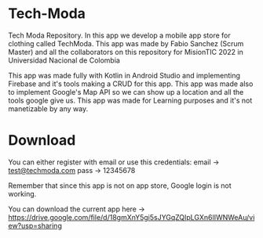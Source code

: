 # Tech-Moda
Tech Moda Repository.
In this app we develop a mobile app store for clothing called TechModa. This app was made by Fabio Sanchez (Scrum Master) and all the collaborators on this repository
for MisionTIC 2022 in Universidad Nacional de Colombia

This app was made fully with Kotlin in Android Studio and implementing Firebase and it's tools making a CRUD for this app. 
This app was made also to implement Google's Map API so we can show up a location and all the tools google give us.
This app was made for Learning purposes and it's not manetizable by any way.


# Download

You can either register with email or use this credentials: 
email -> test@techmoda.com
pass -> 12345678

Remember that since this app is not on app store, Google login is not working.

You can download the current app here -> https://drive.google.com/file/d/18gmXnY5gi5sJYGqZQIpLGXn6lIWNWeAu/view?usp=sharing


